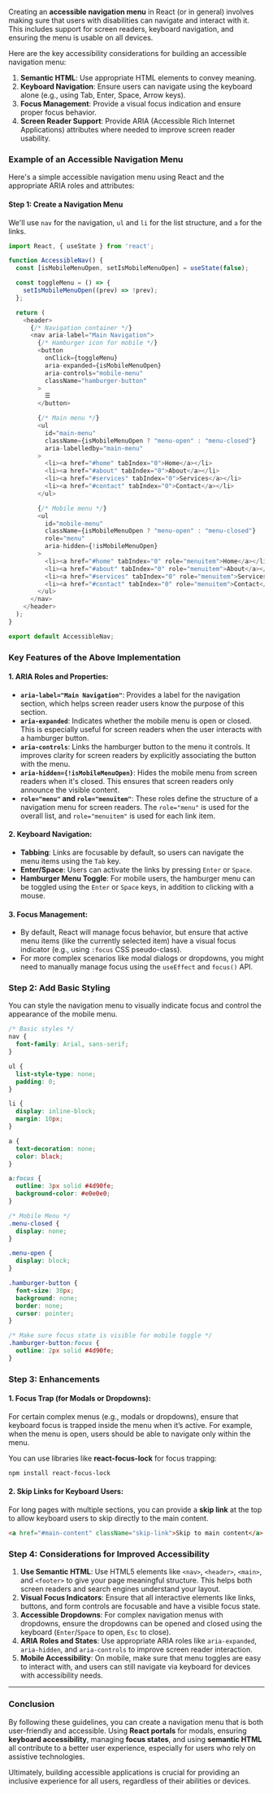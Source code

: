 Creating an **accessible navigation menu** in React (or in general) involves making sure that users with disabilities can navigate and interact with it. This includes support for screen readers, keyboard navigation, and ensuring the menu is usable on all devices.

Here are the key accessibility considerations for building an accessible navigation menu:

1. **Semantic HTML**: Use appropriate HTML elements to convey meaning.
2. **Keyboard Navigation**: Ensure users can navigate using the keyboard alone (e.g., using Tab, Enter, Space, Arrow keys).
3. **Focus Management**: Provide a visual focus indication and ensure proper focus behavior.
4. **Screen Reader Support**: Provide ARIA (Accessible Rich Internet Applications) attributes where needed to improve screen reader usability.

### Example of an Accessible Navigation Menu

Here's a simple accessible navigation menu using React and the appropriate ARIA roles and attributes:

#### Step 1: Create a Navigation Menu

We'll use `nav` for the navigation, `ul` and `li` for the list structure, and `a` for the links.

```javascript
import React, { useState } from 'react';

function AccessibleNav() {
  const [isMobileMenuOpen, setIsMobileMenuOpen] = useState(false);

  const toggleMenu = () => {
    setIsMobileMenuOpen((prev) => !prev);
  };

  return (
    <header>
      {/* Navigation container */}
      <nav aria-label="Main Navigation">
        {/* Hamburger icon for mobile */}
        <button
          onClick={toggleMenu}
          aria-expanded={isMobileMenuOpen}
          aria-controls="mobile-menu"
          className="hamburger-button"
        >
          ☰
        </button>

        {/* Main menu */}
        <ul
          id="main-menu"
          className={isMobileMenuOpen ? "menu-open" : "menu-closed"}
          aria-labelledby="main-menu"
        >
          <li><a href="#home" tabIndex="0">Home</a></li>
          <li><a href="#about" tabIndex="0">About</a></li>
          <li><a href="#services" tabIndex="0">Services</a></li>
          <li><a href="#contact" tabIndex="0">Contact</a></li>
        </ul>

        {/* Mobile menu */}
        <ul
          id="mobile-menu"
          className={isMobileMenuOpen ? "menu-open" : "menu-closed"}
          role="menu"
          aria-hidden={!isMobileMenuOpen}
        >
          <li><a href="#home" tabIndex="0" role="menuitem">Home</a></li>
          <li><a href="#about" tabIndex="0" role="menuitem">About</a></li>
          <li><a href="#services" tabIndex="0" role="menuitem">Services</a></li>
          <li><a href="#contact" tabIndex="0" role="menuitem">Contact</a></li>
        </ul>
      </nav>
    </header>
  );
}

export default AccessibleNav;
```

### Key Features of the Above Implementation

#### 1. **ARIA Roles and Properties:**
- **`aria-label="Main Navigation"`**: Provides a label for the navigation section, which helps screen reader users know the purpose of this section.
- **`aria-expanded`**: Indicates whether the mobile menu is open or closed. This is especially useful for screen readers when the user interacts with a hamburger button.
- **`aria-controls`**: Links the hamburger button to the menu it controls. It improves clarity for screen readers by explicitly associating the button with the menu.
- **`aria-hidden={!isMobileMenuOpen}`**: Hides the mobile menu from screen readers when it's closed. This ensures that screen readers only announce the visible content.
- **`role="menu"` and `role="menuitem"`**: These roles define the structure of a navigation menu for screen readers. The `role="menu"` is used for the overall list, and `role="menuitem"` is used for each link item.

#### 2. **Keyboard Navigation:**
- **Tabbing**: Links are focusable by default, so users can navigate the menu items using the `Tab` key.
- **Enter/Space**: Users can activate the links by pressing `Enter` or `Space`.
- **Hamburger Menu Toggle**: For mobile users, the hamburger menu can be toggled using the `Enter` or `Space` keys, in addition to clicking with a mouse.

#### 3. **Focus Management**:
- By default, React will manage focus behavior, but ensure that active menu items (like the currently selected item) have a visual focus indicator (e.g., using `:focus` CSS pseudo-class).
- For more complex scenarios like modal dialogs or dropdowns, you might need to manually manage focus using the `useEffect` and `focus()` API.

### Step 2: Add Basic Styling

You can style the navigation menu to visually indicate focus and control the appearance of the mobile menu.

```css
/* Basic styles */
nav {
  font-family: Arial, sans-serif;
}

ul {
  list-style-type: none;
  padding: 0;
}

li {
  display: inline-block;
  margin: 10px;
}

a {
  text-decoration: none;
  color: black;
}

a:focus {
  outline: 3px solid #4d90fe;
  background-color: #e0e0e0;
}

/* Mobile Menu */
.menu-closed {
  display: none;
}

.menu-open {
  display: block;
}

.hamburger-button {
  font-size: 30px;
  background: none;
  border: none;
  cursor: pointer;
}

/* Make sure focus state is visible for mobile toggle */
.hamburger-button:focus {
  outline: 2px solid #4d90fe;
}
```

### Step 3: Enhancements

#### 1. **Focus Trap (for Modals or Dropdowns):**
For certain complex menus (e.g., modals or dropdowns), ensure that keyboard focus is trapped inside the menu when it’s active. For example, when the menu is open, users should be able to navigate only within the menu.

You can use libraries like **react-focus-lock** for focus trapping:

```bash
npm install react-focus-lock
```

#### 2. **Skip Links for Keyboard Users:**
For long pages with multiple sections, you can provide a **skip link** at the top to allow keyboard users to skip directly to the main content.

```html
<a href="#main-content" className="skip-link">Skip to main content</a>
```

### Step 4: Considerations for Improved Accessibility

1. **Use Semantic HTML**: Use HTML5 elements like `<nav>`, `<header>`, `<main>`, and `<footer>` to give your page meaningful structure. This helps both screen readers and search engines understand your layout.
2. **Visual Focus Indicators**: Ensure that all interactive elements like links, buttons, and form controls are focusable and have a visible focus state.
3. **Accessible Dropdowns**: For complex navigation menus with dropdowns, ensure the dropdowns can be opened and closed using the keyboard (`Enter`/`Space` to open, `Esc` to close).
4. **ARIA Roles and States**: Use appropriate ARIA roles like `aria-expanded`, `aria-hidden`, and `aria-controls` to improve screen reader interaction.
5. **Mobile Accessibility**: On mobile, make sure that menu toggles are easy to interact with, and users can still navigate via keyboard for devices with accessibility needs.

---

### Conclusion

By following these guidelines, you can create a navigation menu that is both user-friendly and accessible. Using **React portals** for modals, ensuring **keyboard accessibility**, managing **focus states**, and using **semantic HTML** all contribute to a better user experience, especially for users who rely on assistive technologies. 

Ultimately, building accessible applications is crucial for providing an inclusive experience for all users, regardless of their abilities or devices.